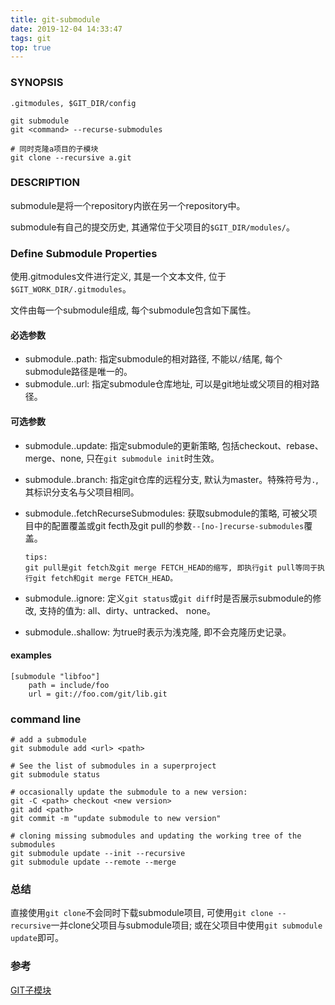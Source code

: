 ```yaml
---
title: git-submodule
date: 2019-12-04 14:33:47
tags: git
top: true
---
```


### SYNOPSIS

```shell
.gitmodules, $GIT_DIR/config
```

```shell
git submodule
git <command> --recurse-submodules
```

```shell
# 同时克隆a项目的子模块
git clone --recursive a.git
```



### DESCRIPTION

submodule是将一个repository内嵌在另一个repository中。

submodule有自己的提交历史, 其通常位于父项目的`$GIT_DIR/modules/`。



### Define Submodule Properties

使用.gitmodules文件进行定义, 其是一个文本文件, 位于`$GIT_WORK_DIR/.gitmodules`。

文件由每一个submodule组成, 每个submodule包含如下属性。

#### 必选参数

* submodule.<name>.path: 指定submodule的相对路径, 不能以`/`结尾, 每个submodule路径是唯一的。
* submodule.<name>.url: 指定submodule仓库地址, 可以是git地址或父项目的相对路径。

#### 可选参数

* submodule.<name>.update: 指定submodule的更新策略, 包括checkout、rebase、merge、none, 只在`git submodule init`时生效。

* submodule.<name>.branch: 指定git仓库的远程分支, 默认为master。特殊符号为`.`, 其标识分支名与父项目相同。

* submodule.<name>.fetchRecurseSubmodules: 获取submodule的策略, 可被父项目中的配置覆盖或git fecth及git pull的参数`--[no-]recurse-submodules`覆盖。

  ```
  tips:
  git pull是git fetch及git merge FETCH_HEAD的缩写, 即执行git pull等同于执行git fetch和git merge FETCH_HEAD。
  ```

* submodule.<name>.ignore: 定义`git status`或`git diff`时是否展示submodule的修改, 支持的值为: all、dirty、untracked、 none。

* submodule.<name>.shallow: 为true时表示为浅克隆, 即不会克隆历史记录。

#### examples

```git
[submodule "libfoo"]
	path = include/foo
	url = git://foo.com/git/lib.git
```



### command line

```shell
# add a submodule
git submodule add <url> <path>
```

```shell
# See the list of submodules in a superproject
git submodule status
```

```shell
# occasionally update the submodule to a new version:
git -C <path> checkout <new version>
git add <path>
git commit -m "update submodule to new version"
```

```shell
# cloning missing submodules and updating the working tree of the submodules
git submodule update --init --recursive
git submodule update --remote --merge
```



### 总结

直接使用`git clone`不会同时下载submodule项目, 可使用`git clone --recursive`一并clone父项目与submodule项目; 或在父项目中使用`git submodule update`即可。



### 参考

[GIT子模块](https://yihui.org/cn/2017/03/git-submodule/)

